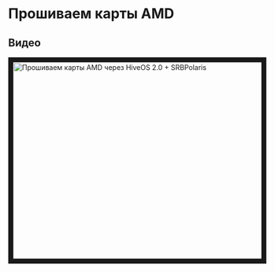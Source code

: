 # Прошиваем карты AMD

## Видео

<a href="http://www.youtube.com/watch?feature=player_embedded&v=DyQbj45Hfvs
" target="_blank"><img src="http://img.youtube.com/vi/DyQbj45Hfvs/0.jpg"
alt="Прошиваем карты AMD через HiveOS 2.0 + SRBPolaris" width="630" height="400" border="10" /></a>
